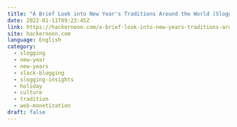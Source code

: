```yaml
---
title: "A Brief Look into New Year's Traditions Around the World (Slogging Insights)"
date: 2022-01-11T09:23:45Z
link: https://hackernoon.com/a-brief-look-into-new-years-traditions-around-the-world-slogging-insights?source=rss&utm_medium=RSS&utm_source=news.12bit.vn
site: hackernoon.com
language: English
category:
  - slogging
  - new-year
  - new-years
  - slack-blogging
  - slogging-insights
  - holiday
  - culture
  - tradition
  - web-monetization
draft: false
---
```

